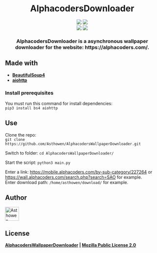 <h1 align="center">
  AlphacodersDownloader
</h1>
<p align="center">
    <img src="https://ForTheBadge.com/images/badges/made-with-python.svg">
    <img src="https://forthebadge.com/images/badges/uses-git.svg">
    <br>
    <img src="https://img.shields.io/github/license/Asthowen/AlphacodersWallpaperDownloader?style=for-the-badge">
    <img src="https://img.shields.io/github/stars/Asthowen/AlphacodersWallpaperDownloader?style=for-the-badge">
</p>
<h3 align="center">
    <strong>AlphacodersDownloader is a asynchronous wallpaper downloader for the website: https://alphacoders.com/.</strong>
</h3>

## Made with
* [**BeautifulSoup4**](https://pypi.org/project/bs4/)
* [**aiohttp**](https://pypi.org/project/aiohttp/)

### Install prerequisites
You must run this command for install dependencies: 
<br>
`pip3 install bs4 aiohttp`

## Use
Clone the repo: 
<br>
`git clone https://github.com/Asthowen/AlphacodersWallpaperDownloader.git`

Switch to folder: `cd AlphacodersWallpaperDownloader/`

Start the script: `python3 main.py`

Enter a link: https://mobile.alphacoders.com/by-sub-category/227264 or https://wall.alphacoders.com/search.php?search=SAO for example.
<br>
Enter download path: `/home/asthowen/download/` for example.

## Author
[<img width="45" src="https://avatars3.githubusercontent.com/u/59535754?s=400&u=48aecdd175dd2dd8867ae063f1973b64d298220b&v=4" alt="Asthowen">](https://github.com/Asthowen)

## License
**[AlphacodersWallpaperDownloader](https://github.com/Asthowen/AlphacodersWallpaperDownloader) | [Mozilla Public License 2.0](https://github.com/Asthowen/AlphacodersWallpaperDownloader/blob/main/LICENSE)**